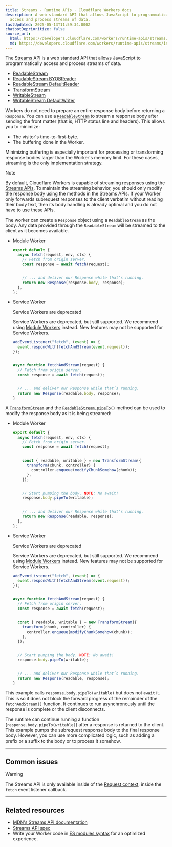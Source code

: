```yaml
---
title: Streams - Runtime APIs · Cloudflare Workers docs
description: A web standard API that allows JavaScript to programmatically
  access and process streams of data.
lastUpdated: 2025-05-13T11:59:34.000Z
chatbotDeprioritize: false
source_url:
  html: https://developers.cloudflare.com/workers/runtime-apis/streams/
  md: https://developers.cloudflare.com/workers/runtime-apis/streams/index.md
---
```


The [Streams API](https://developer.mozilla.org/en-US/docs/Web/API/Streams_API) is a web standard API that allows JavaScript to programmatically access and process streams of data.

* [ReadableStream](https://developers.cloudflare.com/workers/runtime-apis/streams/readablestream/)
* [ReadableStream BYOBReader](https://developers.cloudflare.com/workers/runtime-apis/streams/readablestreambyobreader/)
* [ReadableStream DefaultReader](https://developers.cloudflare.com/workers/runtime-apis/streams/readablestreamdefaultreader/)
* [TransformStream](https://developers.cloudflare.com/workers/runtime-apis/streams/transformstream/)
* [WritableStream](https://developers.cloudflare.com/workers/runtime-apis/streams/writablestream/)
* [WritableStream DefaultWriter](https://developers.cloudflare.com/workers/runtime-apis/streams/writablestreamdefaultwriter/)

Workers do not need to prepare an entire response body before returning a `Response`. You can use a [`ReadableStream`](https://developers.cloudflare.com/workers/runtime-apis/streams/readablestream/) to stream a response body after sending the front matter (that is, HTTP status line and headers). This allows you to minimize:

* The visitor's time-to-first-byte.
* The buffering done in the Worker.

Minimizing buffering is especially important for processing or transforming response bodies larger than the Worker's memory limit. For these cases, streaming is the only implementation strategy.

Note

By default, Cloudflare Workers is capable of streaming responses using the [Streams APIs](https://developer.mozilla.org/en-US/docs/Web/API/Streams_API). To maintain the streaming behavior, you should only modify the response body using the methods in the Streams APIs. If your Worker only forwards subrequest responses to the client verbatim without reading their body text, then its body handling is already optimal and you do not have to use these APIs.

The worker can create a `Response` object using a `ReadableStream` as the body. Any data provided through the `ReadableStream` will be streamed to the client as it becomes available.

* Module Worker

  ```js
  export default {
    async fetch(request, env, ctx) {
      // Fetch from origin server.
      const response = await fetch(request);


      // ... and deliver our Response while that’s running.
      return new Response(response.body, response);
    },
  };
  ```

* Service Worker

  Service Workers are deprecated

  Service Workers are deprecated, but still supported. We recommend using [Module Workers](https://developers.cloudflare.com/workers/reference/migrate-to-module-workers/) instead. New features may not be supported for Service Workers.

  ```js
  addEventListener("fetch", (event) => {
    event.respondWith(fetchAndStream(event.request));
  });


  async function fetchAndStream(request) {
    // Fetch from origin server.
    const response = await fetch(request);


    // ... and deliver our Response while that’s running.
    return new Response(readable.body, response);
  }
  ```

A [`TransformStream`](https://developers.cloudflare.com/workers/runtime-apis/streams/transformstream/) and the [`ReadableStream.pipeTo()`](https://developers.cloudflare.com/workers/runtime-apis/streams/readablestream/#methods) method can be used to modify the response body as it is being streamed:

* Module Worker

  ```js
  export default {
    async fetch(request, env, ctx) {
      // Fetch from origin server.
      const response = await fetch(request);


      const { readable, writable } = new TransformStream({
        transform(chunk, controller) {
          controller.enqueue(modifyChunkSomehow(chunk));
        },
      });


      // Start pumping the body. NOTE: No await!
      response.body.pipeTo(writable);


      // ... and deliver our Response while that’s running.
      return new Response(readable, response);
    },
  };
  ```

* Service Worker

  Service Workers are deprecated

  Service Workers are deprecated, but still supported. We recommend using [Module Workers](https://developers.cloudflare.com/workers/reference/migrate-to-module-workers/) instead. New features may not be supported for Service Workers.

  ```js
  addEventListener("fetch", (event) => {
    event.respondWith(fetchAndStream(event.request));
  });


  async function fetchAndStream(request) {
    // Fetch from origin server.
    const response = await fetch(request);


    const { readable, writable } = new TransformStream({
      transform(chunk, controller) {
        controller.enqueue(modifyChunkSomehow(chunk));
      },
    });


    // Start pumping the body. NOTE: No await!
    response.body.pipeTo(writable);


    // ... and deliver our Response while that’s running.
    return new Response(readable, response);
  }
  ```

This example calls `response.body.pipeTo(writable)` but does not `await` it. This is so it does not block the forward progress of the remainder of the `fetchAndStream()` function. It continues to run asynchronously until the response is complete or the client disconnects.

The runtime can continue running a function (`response.body.pipeTo(writable)`) after a response is returned to the client. This example pumps the subrequest response body to the final response body. However, you can use more complicated logic, such as adding a prefix or a suffix to the body or to process it somehow.

***

## Common issues

Warning

The Streams API is only available inside of the [Request context](https://developers.cloudflare.com/workers/runtime-apis/request/), inside the `fetch` event listener callback.

***

## Related resources

* [MDN's Streams API documentation](https://developer.mozilla.org/en-US/docs/Web/API/Streams_API)
* [Streams API spec](https://streams.spec.whatwg.org/)
* Write your Worker code in [ES modules syntax](https://developers.cloudflare.com/workers/reference/migrate-to-module-workers/) for an optimized experience.
